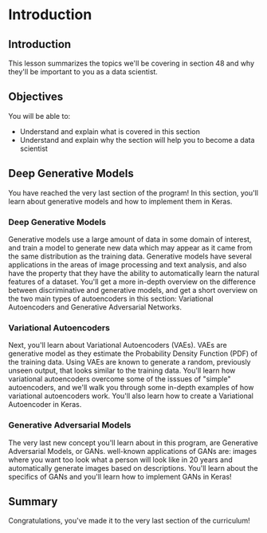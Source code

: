 
# Introduction

## Introduction

This lesson summarizes the topics we'll be covering in section 48 and why they'll be important to you as a data scientist.

## Objectives
You will be able to:
* Understand and explain what is covered in this section
* Understand and explain why the section will help you to become a data scientist

## Deep Generative Models

You have reached the very last section of the program! In this section, you'll learn about generative models and how to implement them in Keras.

### Deep Generative Models

Generative models use a large amount of data in some domain of interest, and train a model to generate new data which may appear as it came from the same distribution as the training data. Generative models have several applications in the areas of image processing and text analysis, and also have the property that they have the ability to automatically learn the natural features of a dataset. You'll get a more in-depth overview on the difference between discriminative and generative models, and get a short overview on the two main types of autoencoders in this section: Variational Autoencoders and Generative Adversarial Networks.

### Variational Autoencoders

Next, you'll learn about Variational Autoencoders (VAEs). VAEs are generative model as they estimate the Probability Density Function (PDF) of the training data. Using VAEs are known to generate a random, previously unseen output, that looks similar to the training data. You'll learn how variational autoencoders overcome some of the isssues of "simple" autoencoders, and we'll walk you through some in-depth examples of how variational autoencoders work. You'll also learn how to create a Variational Autoencoder in Keras.


### Generative Adversarial Models 
The very last new concept you'll learn about in this program, are Generative Adversarial Models, or GANs. well-known applications of GANs are: images where you want too look what a person will look like in 20 years and automatically generate images based on descriptions. You'll learn about the specifics of GANs and you'll learn how to implement GANs in Keras!

## Summary

Congratulations, you've made it to the very last section of the curriculum! 
